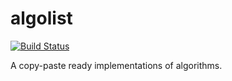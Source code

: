 # algolist

[![Build Status](https://travis-ci.com/andreytmk/algolist.svg?branch=master)](https://travis-ci.com/andreytmk/algolist)

A copy-paste ready implementations of algorithms.
